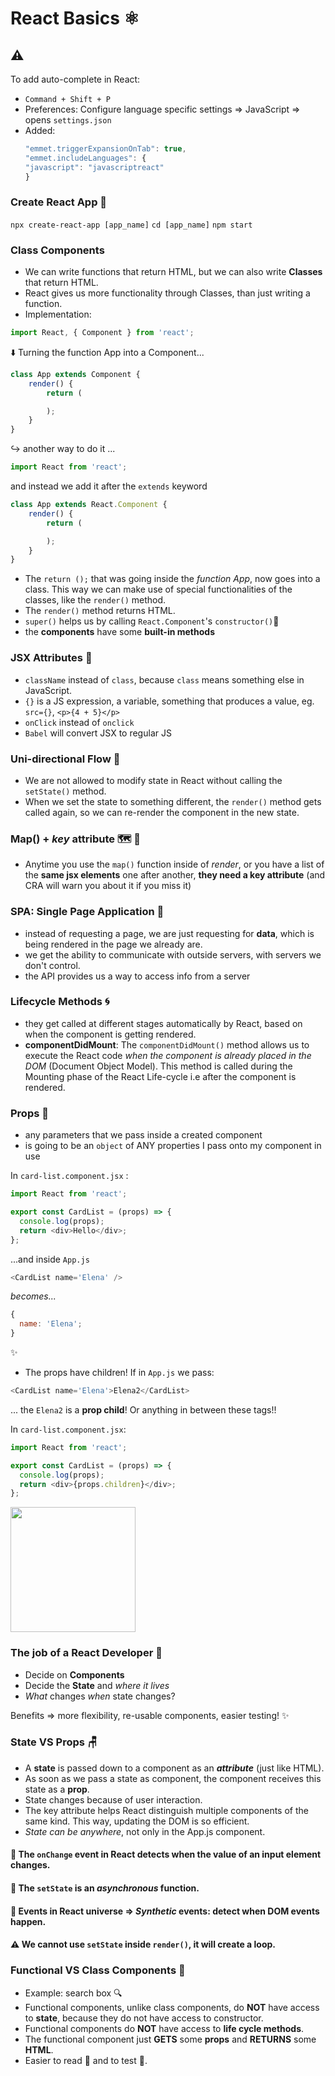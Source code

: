 # React Basics ⚛️

## ⚠️

To add auto-complete in React:

- `Command + Shift + P`
- Preferences: Configure language specific settings => JavaScript => opens `settings.json`
- Added:
  ```js
  "emmet.triggerExpansionOnTab": true,
  "emmet.includeLanguages": {
  "javascript": "javascriptreact"
  }
  ```

### Create React App 🍰

`npx create-react-app [app_name]`
`cd [app_name]`
`npm start`

### Class Components

- We can write functions that return HTML, but we can also write **Classes** that return HTML.
- React gives us more functionality through Classes, than just writing a function.
- Implementation:

```js
import React, { Component } from 'react';
```

⬇️ Turning the function App into a Component...

```js
class App extends Component {
    render() {
        return (

        );
    }
}
```

↪️ another way to do it ...

```js
import React from 'react';
```

and instead we add it after the `extends` keyword

```js
class App extends React.Component {
    render() {
        return (

        );
    }
}
```

- The `return ();` that was going inside the _function App_, now goes into a class. This way we can make use of special functionalities of the classes, like the `render()` method.
- The `render()` method returns HTML.
- `super()` helps us by calling `React.Component`'s `constructor()`🚗
- the **components** have some **built-in methods**

### JSX Attributes 🦩

- `className` instead of `class`, because `class` means something else in JavaScript.
- `{}` is a JS expression, a variable, something that produces a value, eg. `src={}`, `<p>{4 + 5}</p>`
- `onClick` instead of `onclick`
- `Babel` will convert JSX to regular JS

### Uni-directional Flow 🌊

- We are not allowed to modify state in React without calling the `setState()` method.
- When we set the state to something different, the `render()` method gets called again, so we can re-render the component in the new state.

### Map() + _key_ attribute 🗺️ 🔑

- Anytime you use the `map()` function inside of _render_, or you have a list of the **same jsx elements** one after another, **they need a key attribute** (and CRA will warn you about it if you miss it)

### SPA: Single Page Application 📄

- instead of requesting a page, we are just requesting for **data**, which is being rendered in the page we already are.
- we get the ability to communicate with outside servers, with servers we don't control.
- the API provides us a way to access info from a server

### Lifecycle Methods :cyclone:

- they get called at different stages automatically by React, based on when the component is getting rendered.
- **componentDidMount**: The `componentDidMount()` method allows us to execute the React code _when the component is already placed in the DOM_ (Document Object Model). This method is called during the Mounting phase of the React Life-cycle i.e after the component is rendered.

### Props 🧱

- any parameters that we pass inside a created component
- is going to be an `object` of ANY properties I pass onto my component in use

In `card-list.component.jsx` :

```js
import React from 'react';

export const CardList = (props) => {
  console.log(props);
  return <div>Hello</div>;
};
```

...and inside `App.js`

```js
<CardList name='Elena' />
```

_becomes..._

```js
{
  name: 'Elena';
}
```

✨

- The props have children!
  If in `App.js` we pass:

```js
<CardList name='Elena'>Elena2</CardList>
```

... the `Elena2` is a **prop child**! Or anything in between these tags!!

In `card-list.component.jsx`:

```js
import React from 'react';

export const CardList = (props) => {
  console.log(props);
  return <div>{props.children}</div>;
};
```

  <img src='https://media.giphy.com/media/tlGD7PDy1w8fK/giphy.gif?cid=ecf05e47x6mnhe54acc05ki3xh5e8l8jzrm4ns10g20inqia&rid=giphy.gif&ct=g' width=200>

### The job of a React Developer 🤔

- Decide on **Components**
- Decide the **State** and _where it lives_
- _What_ changes _when_ state changes?

Benefits => more flexibility, re-usable components, easier testing! ✨

### State VS Props 🪑

- A **state** is passed down to a component as an **_attribute_** (just like HTML).
- As soon as we pass a state as component, the component receives this state as a **prop**.
- State changes because of user interaction.
- The key attribute helps React distinguish multiple components of the same kind. This way, updating the DOM is so efficient.
- _State can be anywhere_, not only in the App.js component.

#### 🍬 The `onChange` event in React detects when the value of an input element changes.

#### 🧁 The `setState` is an _asynchronous_ function.

#### 🍧 Events in React universe => _Synthetic_ events: detect when DOM events happen.

#### ⚠️ We cannot use `setState` inside `render()`, it will create a loop.

### Functional VS Class Components 🧃

- Example: search box 🔍
- Functional components, unlike class components, do **NOT** have access to **state**, because they do not have access to constructor.
- Functional components do **NOT** have access to **life cycle methods**.
- The functional component just **GETS** some **props** and **RETURNS** some **HTML**.
- Easier to read 📖 and to test 🧪.
